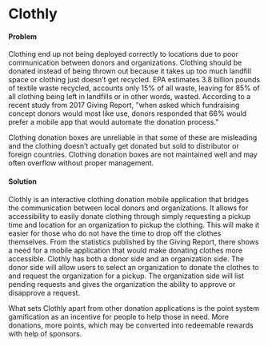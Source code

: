 <h1>Clothly</h1>
<h4>Problem</h4>
<p>
Clothing end up not being deployed correctly to locations due to poor communication between donors and organizations. Clothing should be donated instead of being thrown out because it takes up too much landfill space or clothing just doesn’t get recycled. EPA estimates 3.8 billion pounds of textile waste recycled, accounts only 15% of all waste, leaving for 85% of all clothing being left in landfills or in other words, wasted. According to a recent study from 2017 Giving Report, "when asked which fundraising concept donors would most like use, donors responded that 66% would prefer a mobile app that would automate the donation process." 
</p>
<p>
Clothing donation boxes are unreliable in that some of these are misleading and the clothing doesn’t actually get donated but sold to distributor or foreign countries.
Clothing donation boxes are not maintained well and may often overflow without proper management.
</p>
<h4>Solution</h4>
<p>
  Clothly is an interactive clothing donation mobile application that bridges the communication between local donors and organizations. It allows for accessibility to easily donate clothing through simply requesting a pickup time and location for an organization to pickup the clothing. This will make it easier for those who do not have the time to drop off the clothes themselves. From the statistics published by the Giving Report, there shows a need for a mobile application
that would make donating clothes more accessible. Clothly has both a donor side and an organization side. The donor side will allow users to select an organization to donate the clothes to and request the organization for a pickup. The organization side will list pending requests and gives the organization the ability to approve or disapprove a request.
</p>
<p> What sets Clothly apart from other donation applications is the point system gamification as an incentive for people to help those in need. More donations, more points, which may be converted into redeemable rewards with help of sponsors.
</p>
